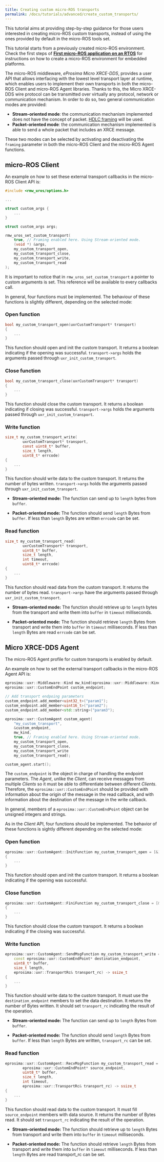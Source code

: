 ```yaml
---
title: Creating custom micro-ROS transports 
permalink: /docs/tutorials/advanced/create_custom_transports/
---
```


This tutorial aims at providing step-by-step guidance for those users interested in creating micro-ROS custom transports, instead of using the ones provided by default in the micro-ROS tools set.

This tutorial starts from a previously created micro-ROS environment. Check the first steps of [**First micro-ROS application on an RTOS**](../../core/first_application_rtos/) for instructions on how to create a micro-ROS environment for embedded platforms.

The micro-ROS middleware, *eProsima Micro XRCE-DDS*, provides a user API that allows interfacing with the lowest level transport layer at runtime,
which enables users to implement their own transports in both the micro-ROS Client and micro-ROS Agent libraries.
Thanks to this, the Micro XRCE-DDS wire protocol can be transmitted over virtually any protocol, network or communication
mechanism. In order to do so, two general communication modes are provided:

* **Stream-oriented mode**: the communication mechanism implemented does not have the concept of packet. 
  [HDLC framing](https://micro-xrce-dds.docs.eprosima.com/en/latest/transport.html?highlight=hdlc#custom-serial-transport) will be used.
* **Packet-oriented mode**: the communication mechanism implemented is able to send a whole packet that includes an XRCE message.

These two modes can be selected by activating and deactivating the `framing` parameter in both the micro-ROS Client and the micro-ROS Agent functions.

## micro-ROS Client

An example on how to set these external transport callbacks in the micro-ROS Client API is:

```c
#include <rmw_uros/options.h>

...

struct custom_args {
    ...
}

struct custom_args args;

rmw_uros_set_custom_transport(
    true, // Framing enabled here. Using Stream-oriented mode.
    (void *) &args,
    my_custom_transport_open,
    my_custom_transport_close,
    my_custom_transport_write,
    my_custom_transport_read
);
```

It is important to notice that in `rmw_uros_set_custom_transport` a pointer to custom arguments is set. This reference will be available to every callbacks call.

In general, four functions must be implemented. The behaviour of these functions is slightly different, depending on the selected mode:

### Open function

```c    
bool my_custom_transport_open(uxrCustomTransport* transport)
{
    ...
}
```
This function should open and init the custom transport. It returns a boolean indicating if the opening was successful. 
`transport->args` holds the arguments passed through `uxr_init_custom_transport`.

### Close function
```c    
bool my_custom_transport_close(uxrCustomTransport* transport)
{
    ...
}
``` 
This function should close the custom transport. It returns a boolean indicating if closing was successful. 
`transport->args` holds the arguments passed through `uxr_init_custom_transport`.

### Write function
```c    
size_t my_custom_transport_write(
        uxrCustomTransport* transport,
        const uint8_t* buffer,
        size_t length,
        uint8_t* errcode)
{
    ...
}
```
This function should write data to the custom transport. It returns the number of bytes written.
`transport->args` holds the arguments passed through `uxr_init_custom_transport`.

* **Stream-oriented mode:** The function can send up to `length` bytes from `buffer`.

* **Packet-oriented mode:** The function should send `length` Bytes from `buffer`. If less than `length` Bytes are written `errcode` can be set.

### Read function
```c    
size_t my_custom_transport_read(
        uxrCustomTransport* transport,
        uint8_t* buffer,
        size_t length,
        int timeout,
        uint8_t* errcode)
{
    ...
}
```
This function should read data from the custom transport. It returns the number of bytes read.
`transport->args` have the arguments passed through `uxr_init_custom_transport`.

* **Stream-oriented mode:** The function should retrieve up to `length` bytes from the transport
    and write them into `buffer` in `timeout` milliseconds.

* **Packet-oriented mode:** The function should retrieve `length` Bytes from transport
    and write them into `buffer` in `timeout` milliseconds. If less than `length` Bytes are read `errcode` can be set.



## Micro XRCE-DDS Agent

The micro-ROS Agent profile for custom transports is enabled by default. 

An example on how to set the external transport callbacks in the micro-ROS Agent API is:

```cpp
eprosima::uxr::Middleware::Kind mw_kind(eprosima::uxr::Middleware::Kind::FASTDDS);
eprosima::uxr::CustomEndPoint custom_endpoint;

// Add transport endpoing parameters
custom_endpoint.add_member<uint32_t>("param1");
custom_endpoint.add_member<uint16_t>("param2");
custom_endpoint.add_member<std::string>("param3");

eprosima::uxr::CustomAgent custom_agent(
    "my_custom_transport",
    &custom_endpoint,
    mw_kind,
    true, // Framing enabled here. Using Stream-oriented mode.
    my_custom_transport_open,
    my_custom_transport_close,
    my_custom_transport_write
    my_custom_transport_read);

custom_agent.start();
```

The `custom_endpoint` is the object in charge of handling the endpoint parameters. The *Agent*, unlike the *Client*, can receive
messages from multiple *Clients* so it must be able to differentiate between different *Clients*.
Therefore, the `eprosima::uxr::CustomEndPoint` should be provided with information about the origin of the message
in the read callback, and with information about the destination of the message in the write callback.

In general, members of a `eprosima::uxr::CustomEndPoint` object can be unsigned integers and strings.

As in the *Client* API, four functions should be implemented. The behavior of these functions is sightly different
depending on the selected mode:

### Open function
```cpp
eprosima::uxr::CustomAgent::InitFunction my_custom_transport_open = [&]() -> bool
{
    ...
}
```
This function should open and init the custom transport. It returns a boolean indicating if the opening was successful.

### Close function
```cpp   
eprosima::uxr::CustomAgent::FiniFunction my_custom_transport_close = [&]() -> bool
{
    ...
}
```
This function should close the custom transport. It returns a boolean indicating if the closing was successful.

### Write function
```cpp    
eprosima::uxr::CustomAgent::SendMsgFunction my_custom_transport_write = [&](
    const eprosima::uxr::CustomEndPoint* destination_endpoint,
    uint8_t* buffer,
    size_t length,
    eprosima::uxr::TransportRc& transport_rc) -> ssize_t
{
    ...
}
```
This function should write data to the custom transport. It must use
the `destination_endpoint` members to set the data destination. It returns the number of Bytes written.
It should set `transport_rc` indicating the result of the operation.

* **Stream-oriented mode:** The function can send up to `length` Bytes from `buffer`.

* **Packet-oriented mode:** The function should send `length` Bytes from `buffer`. If less than `length` Bytes are written, `transport_rc` can be set.

### Read function
```cpp    
eprosima::uxr::CustomAgent::RecvMsgFunction my_custom_transport_read = [&](
        eprosima::uxr::CustomEndPoint* source_endpoint,
        uint8_t* buffer,
        size_t length,
        int timeout,
        eprosima::uxr::TransportRc& transport_rc) -> ssize_t
{
    ...
}
```
This function should read data to the custom transport. It must fill `source_endpoint` members with data source.
It returns the number of Bytes read.
It should set `transport_rc` indicating the result of the operation.

* **Stream-oriented mode:** The function should retrieve up to `length` Bytes from transport
    and write them into `buffer` in `timeout` milliseconds.

* **Packet-oriented mode:** The function should retrieve `length` Bytes from transport
    and write them into `buffer` in `timeout` milliseconds. If less than `length` Bytes are read transport_rc can be set.
